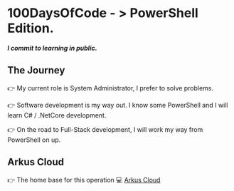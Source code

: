 # 100DaysOfCode - > **PowerShell** Edition.

***I commit to learning in public.***

## The Journey

:point_right: My current role is System Administrator, I prefer to solve problems. 

:point_right: Software development is my way out. I know some PowerShell and I will learn C# / .NetCore development. 

:point_right: On the road to Full-Stack development, I will work my way from PowerShell on up. 

## Arkus Cloud

:point_right: The home base for this operation :computer: [Arkus Cloud](https://www.arkuscloud.io)